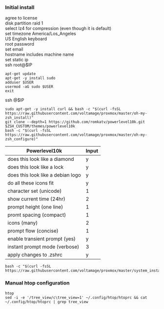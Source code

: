 ### Initial install
agree to license  
disk partition raid 1  
select lz4 for compression (even though it is default)  
set timezone America/Los_Angeles  
US English keyboard  
root password  
set email  
hostname includes machine name  
set static ip  
ssh root@$IP  
```
apt-get update
apt-get -y install sudo
adduser $USER
usermod -aG sudo $USER
exit
```
ssh @$IP 
```
sudo apt-get -y install curl && bash -c "$(curl -fsSL https://raw.githubusercontent.com/voltamage/proxmox/master/oh-my-zsh_install)"
git clone --depth=1 https://github.com/romkatv/powerlevel10k.git $ZSH_CUSTOM/themes/powerlevel10k
bash -c "$(curl -fsSL https://raw.githubusercontent.com/voltamage/proxmox/master/oh-my-zsh_configure)"
```
Powerlevel10k | Input
--------------|------
does this look like a diamond|y
does this look like a lock|y
does this look like a debian logo|y
do all these icons fit|y
character set (unicode)|1
show current time (24hr)|2
prompt height (one line)|1
promt spacing (compact)|1
icons (many)|2
prompt flow (concise)|1
enable transient prompt (yes)|y
instant prompt mode (verbose)|3
apply changes to .zshrc|y
```
bash -c "$(curl -fsSL https://raw.githubusercontent.com/voltamage/proxmox/master/system_install)"
```
### Manual htop configuration
```
htop
sed -i -e '/tree_view/c\tree_view=1' ~/.config/htop/htoprc && cat ~/.config/htop/htoprc | grep tree_view
```
